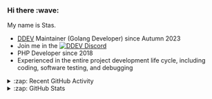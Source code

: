 <h3>Hi there :wave:</h3>

My name is Stas.

- [DDEV](https://github.com/ddev/ddev) Maintainer (Golang Developer) since Autumn 2023
- Join me in the [![DDEV Discord](https://img.shields.io/discord/664580571770388500?logo=discord&logoColor=%23fff&label=DDEV%20Discord&link=https%3A%2F%2Fddev.com%2Fs%2Fdiscord)](https://ddev.com/s/discord)
- PHP Developer since 2018
- Experienced in the entire project development life cycle, including coding, software testing, and debugging

<details>
  <summary>:zap: Recent GitHub Activity</summary>

<!--RECENT_ACTIVITY:start-->
1. 👍 Approved [#7199](https://github.com/ddev/ddev/pull/7199#pullrequestreview-2762158746) in [ddev/ddev](https://github.com/ddev/ddev)<br>
2. 👍 Approved [#7077](https://github.com/ddev/ddev/pull/7077#pullrequestreview-2761092475) in [ddev/ddev](https://github.com/ddev/ddev)<br>
3. 💬 Commented on [#7166](https://github.com/ddev/ddev/pull/7166#issuecomment-2797604799) in [ddev/ddev](https://github.com/ddev/ddev)<br>
4. 👍 Approved [#7200](https://github.com/ddev/ddev/pull/7200#pullrequestreview-2761039944) in [ddev/ddev](https://github.com/ddev/ddev)<br>
5. 💬 Commented on [#7077](https://github.com/ddev/ddev/pull/7077#discussion_r2039919247) in [ddev/ddev](https://github.com/ddev/ddev)<br>
6. 👍 Approved [#7077](https://github.com/ddev/ddev/pull/7077#pullrequestreview-2760950029) in [ddev/ddev](https://github.com/ddev/ddev)<br>
7. 👍 Approved [#7077](https://github.com/ddev/ddev/pull/7077#pullrequestreview-2760950029) in [ddev/ddev](https://github.com/ddev/ddev)<br>
8. 💬 Commented on [#7199](https://github.com/ddev/ddev/pull/7199#discussion_r2039825076) in [ddev/ddev](https://github.com/ddev/ddev)<br>
9. 💬 Commented on [#7199](https://github.com/ddev/ddev/pull/7199#discussion_r2039824810) in [ddev/ddev](https://github.com/ddev/ddev)<br>
10. 🔴 Requested changes in [#7199](https://github.com/ddev/ddev/pull/7199#pullrequestreview-2760793526) in [ddev/ddev](https://github.com/ddev/ddev)<br>
11. 💪 Opened PR [#24](https://github.com/ddev/ddev-phpmyadmin/pull/24) in [ddev/ddev-phpmyadmin](https://github.com/ddev/ddev-phpmyadmin)<br>
12. ❗️ Opened issue [#7201](https://github.com/ddev/ddev/issues/7201) in [ddev/ddev](https://github.com/ddev/ddev)<br>
13. 💪 Opened PR [#12](https://github.com/ddev/ddev-opensearch/pull/12) in [ddev/ddev-opensearch](https://github.com/ddev/ddev-opensearch)<br>
14. ✌️ Released [v1.1.8](https://github.com/ddev/ddev-memcached/releases/tag/v1.1.8) in [ddev/ddev-memcached](https://github.com/ddev/ddev-memcached)<br>
15. 🎉 Merged PR [#16](https://github.com/ddev/ddev-memcached/pull/16) in [ddev/ddev-memcached](https://github.com/ddev/ddev-memcached)<br>
16. 💪 Opened PR [#16](https://github.com/ddev/ddev-memcached/pull/16) in [ddev/ddev-memcached](https://github.com/ddev/ddev-memcached)<br>
17. 🎉 Merged PR [#15](https://github.com/ddev/ddev-memcached/pull/15) in [ddev/ddev-memcached](https://github.com/ddev/ddev-memcached)<br>
18. 💪 Opened PR [#15](https://github.com/ddev/ddev-memcached/pull/15) in [ddev/ddev-memcached](https://github.com/ddev/ddev-memcached)<br>
19. ✌️ Released [v1.4.0: PHP 8.4 support](https://github.com/ddev/ddev-ioncube/releases/tag/v1.4.0) in [ddev/ddev-ioncube](https://github.com/ddev/ddev-ioncube)<br>
20. 🎉 Merged PR [#65](https://github.com/ddev/ddev-ioncube/pull/65) in [ddev/ddev-ioncube](https://github.com/ddev/ddev-ioncube)<br>
<!--RECENT_ACTIVITY:end-->

</details>

<details>
  <summary>:zap: GitHub Stats</summary>

  <picture>
    <source
      srcset="https://github-readme-stats.vercel.app/api?username=stasadev&show_icons=true&count_private=true&include_all_commits=true&hide_border=true&theme=tokyonight"
      media="(prefers-color-scheme: dark)"
    />
    <source
      srcset="https://github-readme-stats.vercel.app/api?username=stasadev&show_icons=true&count_private=true&include_all_commits=true&hide_border=true"
      media="(prefers-color-scheme: light), (prefers-color-scheme: no-preference)"
    />
    <img src="https://github-readme-stats.vercel.app/api?username=stasadev&show_icons=true&count_private=true&include_all_commits=true&hide_border=true" />
  </picture>

</details>

